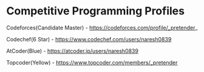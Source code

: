 # Competitive Programming Profiles

Codeforces(Candidate Master) - https://codeforces.com/profile/_pretender_

Codechef(6 Star) - https://www.codechef.com/users/naresh0839

AtCoder(Blue) - https://atcoder.jp/users/naresh0839

Topcoder(Yellow) - https://www.topcoder.com/members/_pretender